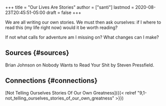 +++
title = "Our Lives Are Stories"
author = ["santi"]
lastmod = 2020-08-23T20:45:51-05:00
draft = false
+++

We are all writing our own stories. We must then ask ourselves: if I where to read this (my life right now) would it be worth reading?

If not what calls for adventure am I missing on? What changes can I make?


## Sources {#sources}

Brian Johnson on Nobody Wants to Read Your Shit by Steven Pressfield.


## Connections {#connections}

[Not Telling Ourselves Stories Of Our Own Greatness]({{< relref "9,1-not_telling_ourselves_stories_of_our_own_greatness" >}})
